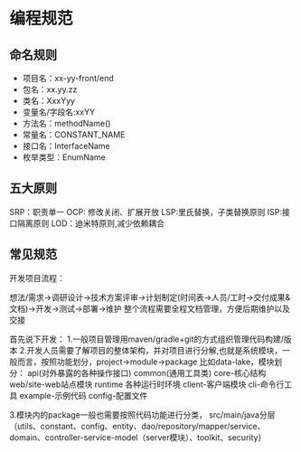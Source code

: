 # 编程规范
## 命名规则
- 项目名：xx-yy-front/end
- 包名：xx.yy.zz
- 类名：XxxYyy
- 变量名/字段名:xxYY
- 方法名：methodName()
- 常量名：CONSTANT_NAME
- 接口名：InterfaceName
- 枚举类型：EnumName
## 五大原则

SRP：职责单一
OCP: 修改关闭、扩展开放
LSP:里氏替换，子类替换原则
ISP:接口隔离原则
LOD：迪米特原则,减少依赖耦合

## 常见规范

开发项目流程：

想法/需求->调研设计->技术方案评审->计划制定(时间表->人员/工时->交付成果&文档)->开发->测试->部署->维护
整个流程需要全程文档管理，方便后期维护以及交接

首先说下开发：
1.一般项目管理用maven/gradle+git的方式组织管理代码构建/版本
2.开发人员需要了解项目的整体架构，并对项目进行分解,也就是系统模块，一般而言，按照功能划分，project->module->package
比如data-lake，模块划分：
api(对外暴露的各种操作接口)
common(通用工具类)
core-核心结构
web/site-web站点模块
runtime 各种运行时环境
client-客户端模块
cli-命令行工具
example-示例代码
config-配置文件

3.模块内的package一般也需要按照代码功能进行分类，
src/main/java分层（utils、constant、config、entity、dao/repository/mapper/service、domain、controller-service-model（server模块）、toolkit、security）





